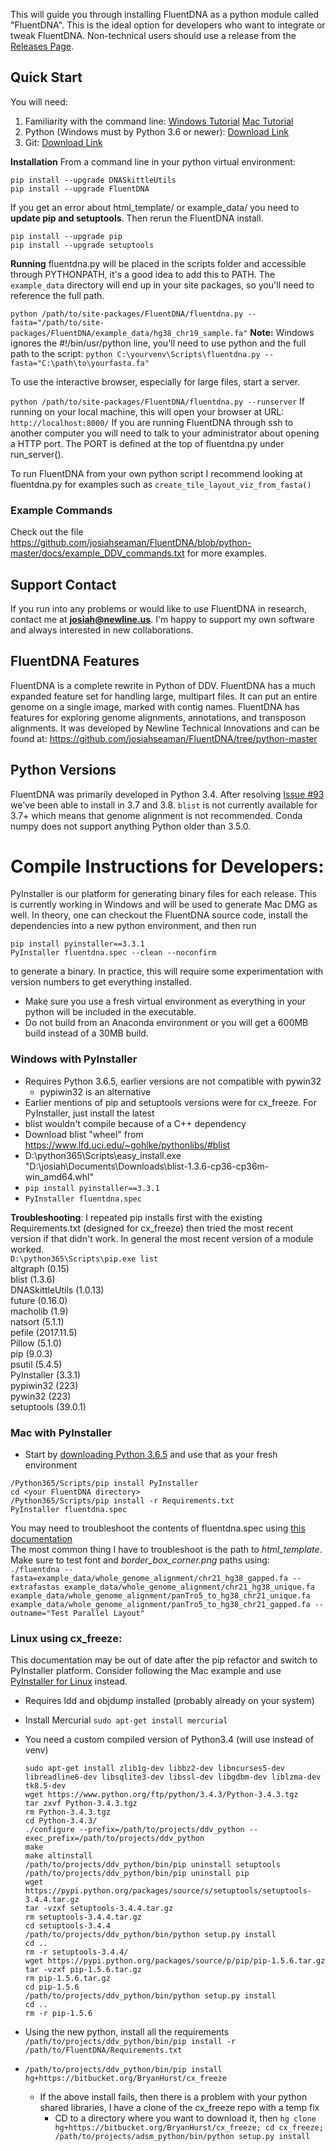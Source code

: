 This will guide you through installing FluentDNA as a python module called "FluentDNA".  This is the ideal
option for developers who want to integrate or tweak FluentDNA.  Non-technical users should use
a release from the [Releases Page](https://github.com/josiahseaman/FluentDNA/releases).

## Quick Start
You will need:
1. Familiarity with the command line: [Windows Tutorial](https://github.com/pettarin/python-on-windows) [Mac Tutorial](http://docs.python-guide.org/en/latest/starting/install3/osx/#install3-osx)
1. Python (Windows must by Python 3.6 or newer): [Download Link](https://www.python.org/downloads/release/python-365/)
2. Git: [Download Link](https://git-scm.com/downloads)

**Installation**
From a command line in your python virtual environment:  
```
pip install --upgrade DNASkittleUtils
pip install --upgrade FluentDNA
```
If you get an error about html_template/ or example_data/ you need to **update pip and setuptools**.  Then rerun the FluentDNA install.
```
pip install --upgrade pip
pip install --upgrade setuptools
```

**Running**
fluentdna.py will be placed in the scripts folder and accessible through PYTHONPATH, it's a good idea to add this to PATH.
The `example_data` directory will end up in your site packages, so you'll need to reference the full path.

`python /path/to/site-packages/FluentDNA/fluentdna.py --fasta="/path/to/site-packages/FluentDNA/example_data/hg38_chr19_sample.fa"`
**Note:** Windows ignores the #!/bin/usr/python line, you'll need to use python and the full path to the script:
`python C:\yourvenv\Scripts\fluentdna.py --fasta="C:\path\to\yourfasta.fa"`

To use the interactive browser, especially for large files, start a server.

`python /path/to/site-packages/FluentDNA/fluentdna.py --runserver`
If running on your local machine, this will open your browser at URL: `http://localhost:8000/`
If you are running FluentDNA through ssh to another computer you will need to talk to your administrator about opening a HTTP port.  The PORT is defined at the top of fluentdna.py under run_server().

To run FluentDNA from your own python script I recommend looking at fluentdna.py for examples such as `create_tile_layout_viz_from_fasta()`

### Example Commands
Check out the file https://github.com/josiahseaman/FluentDNA/blob/python-master/docs/example_DDV_commands.txt for more examples.

## Support Contact
If you run into any problems or would like to use FluentDNA in research, contact me at **josiah@newline.us**.  I'm happy to support my own software and always interested in new collaborations.

## FluentDNA Features

FluentDNA is a complete rewrite in Python of DDV.  FluentDNA has a much expanded feature set for handling
large, multipart files.  It can put an entire genome on a single image, marked with contig names.
FluentDNA has features for exploring genome alignments, annotations, and transposon alignments.
It was developed by Newline Technical Innovations and can be found at:
https://github.com/josiahseaman/FluentDNA/tree/python-master

## Python Versions
FluentDNA was primarily developed in Python 3.4.  After resolving [Issue #93](https://github.com/josiahseaman/FluentDNA/issues/93) we've been able to install in 3.7 and 3.8.  `blist` is not currently available for 3.7+ which means that genome alignment is not recommended.   Conda numpy does not support anything Python older than 3.5.0.

# Compile Instructions for Developers:
PyInstaller is our platform for generating binary files for each release.  This is currently working in Windows and will be used to generate Mac DMG as well.  In theory, one can checkout the FluentDNA source code, install the dependencies into a new python environment, and then run
```
pip install pyinstaller==3.3.1
PyInstaller fluentdna.spec --clean --noconfirm
```
to generate a binary.  In practice, this will require some experimentation with version numbers to get everything installed.
* Make sure you use a fresh virtual environment as everything in your python will be included in the executable.
* Do not build from an Anaconda environment or you will get a 600MB build instead of a 30MB build.

### Windows with PyInstaller
* Requires Python 3.6.5, earlier versions are not compatible with pywin32
    * pypiwin32 is an alternative
* Earlier mentions of pip and setuptools versions were for cx_freeze.  For PyInstaller, just install the latest
* blist wouldn't compile because of a C++ dependency
* Download blist "wheel" from https://www.lfd.uci.edu/~gohlke/pythonlibs/#blist
* D:\python365\Scripts\easy_install.exe "D:\josiah\Documents\Downloads\blist-1.3.6-cp36-cp36m-win_amd64.whl"
* `pip install pyinstaller==3.3.1`
* `PyInstaller fluentdna.spec`

**Troubleshooting**: I repeated pip installs first with the existing Requirements.txt (designed for cx_freeze) then tried the most recent version if that didn't work.  In general the most recent version of a module worked.  
`D:\python365\Scripts\pip.exe list`  
altgraph (0.15)  
blist (1.3.6)  
DNASkittleUtils (1.0.13)  
future (0.16.0)  
macholib (1.9)  
natsort (5.1.1)  
pefile (2017.11.5)  
Pillow (5.1.0)  
pip (9.0.3)  
psutil (5.4.5)  
PyInstaller (3.3.1)  
pypiwin32 (223)  
pywin32 (223)  
setuptools (39.0.1)  


### Mac with PyInstaller
* Start by [downloading Python 3.6.5](https://www.python.org/downloads/release/python-365/) and use that as your fresh environment
```
/Python365/Scripts/pip install PyInstaller
cd <your FluentDNA directory>
/Python365/Scripts/pip install -r Requirements.txt
PyInstaller fluentdna.spec
```
You may need to troubleshoot the contents of fluentdna.spec using [this documentation](https://pyinstaller.readthedocs.io/en/v3.3.1/spec-files.html#spec-file-options-for-a-mac-os-x-bundle)  
The most common thing I have to troubleshoot is the path to *html_template*.  Make sure to test font and *border_box_corner.png* paths using:  
`./fluentdna --fasta=example_data/whole_genome_alignment/chr21_hg38_gapped.fa --extrafastas example_data/whole_genome_alignment/chr21_hg38_unique.fa example_data/whole_genome_alignment/panTro5_to_hg38_chr21_unique.fa example_data/whole_genome_alignment/panTro5_to_hg38_chr21_gapped.fa --outname="Test Parallel Layout"`

### Linux using cx_freeze:
This documentation may be out of date after the pip refactor and switch to PyInstaller platform.  Consider following the Mac example and use [PyInstaller for Linux](https://pyinstaller.readthedocs.io/en/v3.3.1/requirements.html#linux) instead.

  - Requires ldd and objdump installed (probably already on your system)
  - Install Mercurial `sudo apt-get install mercurial`
  - You need a custom compiled version of Python3.4 (will use instead of venv)

        sudo apt-get install zlib1g-dev libbz2-dev libncurses5-dev libreadline6-dev libsqlite3-dev libssl-dev libgdbm-dev liblzma-dev tk8.5-dev
        wget https://www.python.org/ftp/python/3.4.3/Python-3.4.3.tgz
        tar zxvf Python-3.4.3.tgz
        rm Python-3.4.3.tgz
        cd Python-3.4.3/
        ./configure --prefix=/path/to/projects/ddv_python --exec_prefix=/path/to/projects/ddv_python
        make
        make altinstall
        /path/to/projects/ddv_python/bin/pip uninstall setuptools
        /path/to/projects/ddv_python/bin/pip uninstall pip
        wget https://pypi.python.org/packages/source/s/setuptools/setuptools-3.4.4.tar.gz
	    tar -vzxf setuptools-3.4.4.tar.gz
	    rm setuptools-3.4.4.tar.gz
	    cd setuptools-3.4.4
        /path/to/projects/ddv_python/bin/python setup.py install
        cd ..
        rm -r setuptools-3.4.4/
        wget https://pypi.python.org/packages/source/p/pip/pip-1.5.6.tar.gz
	    tar -vzxf pip-1.5.6.tar.gz
	    rm pip-1.5.6.tar.gz
	    cd pip-1.5.6
	    /path/to/projects/ddv_python/bin/python setup.py install
	    cd ..
	    rm -r pip-1.5.6

  - Using the new python, install all the requirements `/path/to/projects/ddv_python/bin/pip install -r /path/to/FluentDNA/Requirements.txt`
  - `/path/to/projects/ddv_python/bin/pip install hg+https://bitbucket.org/BryanHurst/cx_freeze`
    - If the above install fails, then there is a problem with your python shared libraries, I have a clone of the cx_freeze repo with a temp fix
      - CD to a directory where you want to download it, then `hg clone hg+https://bitbucket.org/BryanHurst/cx_freeze; cd cx_freeze; /path/to/projects/adsm_python/bin/python setup.py install`
